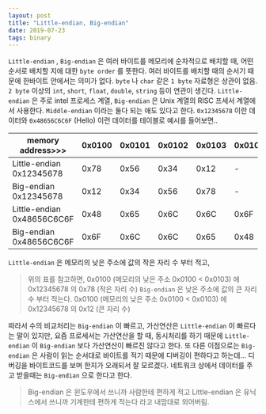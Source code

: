 ```yaml
---
layout: post
title: "Little-endian, Big-endian"
date: 2019-07-23
tags: binary
---
```

`Little-endian` , `Big-endian` 은 여러 바이트를 메모리에 순차적으로 배치할 때, 어떤 순서로 배치할 지에 대한 `byte order` 를 뜻한다. 여러 바이트를 배치할 때의 순서기 때문에 한바이트 안에서는 의미가 없다. `byte` 나 `char` 같은 `1 byte` 자료형은 상관이 없음. `2 byte` 이상의 `int`, `short`, `float`, `double`, `string` 등이 연관이 생긴다.
`Little-endian` 은 주로 intel 프로세스 계열,
`Big-endian` 은 Unix 계열의 RISC 프세서 계열에서 사용한다.
`Middle-endian` 이라는 둘다 되는 애도 있다고 한다.
`0x12345678` 이란 데이터와 `0x48656C6C6F` (Hello) 이런 데이터를 테이블로 예시를 들어보면..

<style>
/*table, td, th {
  border: 1px solid black;
  border-collapse: collapse;
}*/
</style>

<table class="pure-table">
  <thead>
    <tr>
      <th>memory address>>></th>
      <th>0x0100</th>
      <th>0x0101</th>
      <th>0x0102</th>
      <th>0x0103</th>
      <th>0x0104</th>
    </tr>
  </thead>
  <tbody>
    <tr>
      <td>Little-endian 0x12345678</td>
      <td>0x78</td>
      <td>0x56</td>
      <td>0x34</td>
      <td>0x12</td>
      <td> - </td>
    </tr>
    <tr>
      <td>Big-endian 0x12345678</td>
      <td>0x12</td>
      <td>0x34</td>
      <td>0x56</td>
      <td>0x78</td>
      <td> - </td>
    </tr>
    <tr>
      <td>Little-endian 0x48656C6C6F</td>
      <td>0x48</td>
      <td>0x65</td>
      <td>0x6C</td>
      <td>0x6C</td>
      <td>0x6F</td>
    </tr>
    <tr>
      <td>Big-endian 0x48656C6C6F</td>
      <td>0x6F</td>
      <td>0x6C</td>
      <td>0x6C</td>
      <td>0x65</td>
      <td>0x48</td>
    </tr>
  </tbody>
</table>

`Little-endian` 은 메모리의 낮은 주소에 값의 작은 자리 수 부터 적고,
> 위의 표를 참고하면,
0x0100 (메모리의 낮은 주소 0x0100 < 0x0103) 에 0x12345678 의 0x78 (작은 자리 수)
`Big-endian` 은 낮은 주소에 값의 큰 자리 수 부터 적는다.
> 0x0100 (메모리의 낮은 주소 0x0100 < 0x0103) 에 0x12345678 의 0x12 (큰 자리 수)

따라서 수의 비교처리는 `Big-endian` 이 빠르고, 가산연산은 `Little-endian` 이 빠르다는 말이 있지만,
요즘 프로세서는 가산연산을 할 때,  동시처리를 하기 때문에 `Little-endian` 이 `Big-endian` 보다 가산연산이 빠르진 않다고 한다.
또 다른 이점으로는 `Big-endian` 은 사람이 읽는 순서대로 바이트를 적기 때문에 디버깅이 편하다고 하는데... 디버깅을 바이트코드를 보며 한지가 오래되서 잘 모르겠다.
네트워크 상에서 데이터를 주고 받을때는 `Big-endian` 으로 한다고 한다.

> Big-endian 은 윈도우에서 쓰니까 사람한테 편하게 적고
Little-endian 은 유닉스에서 쓰니까 기계한테 편하게 적는다
라고 내맘대로 외어버림.
